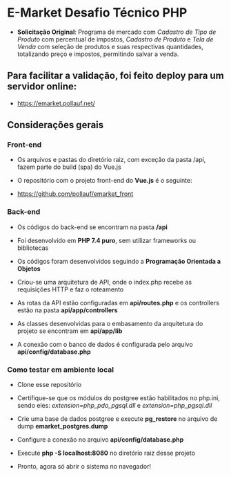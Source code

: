 # E-Market Desafio Técnico PHP

- **Solicitação Original**: Programa de mercado com *Cadastro de Tipo de Produto* com percentual de impostos, *Cadastro de Produto* e *Tela de Venda* com seleção de produtos e suas respectivas quantidades, totalizando preço e impostos, permitindo salvar a venda.

## Para facilitar a validação, foi feito deploy para um servidor online:

- https://emarket.pollauf.net/

## Considerações gerais

### Front-end

- Os arquivos e pastas do diretório raiz, com exceção da pasta /api, fazem parte do build (spa) do Vue.js

- O repositório com o projeto front-end do **Vue.js** é o seguinte:

- https://github.com/pollauf/emarket_front

### Back-end

- Os códigos do back-end se encontram na pasta **/api**

- Foi desenvolvido em **PHP 7.4 puro**, sem utilizar frameworks ou bibliotecas

- Os códigos foram desenvolvidos seguindo a **Programação Orientada a Objetos**

- Criou-se uma arquitetura de API, onde o index.php recebe as requisições HTTP e faz o roteamento

- As rotas da API estão configuradas em **api/routes.php** e os controllers estão na pasta **api/app/controllers**

- As classes desenvolvidas para o embasamento da arquitetura do projeto se encontram em **api/app/lib**

- A conexão com o banco de dados é configurada pelo arquivo **api/config/database.php**

### Como testar em ambiente local

- Clone esse repositório

- Certifique-se que os módulos do postgree estão habilitados no php.ini, sendo eles: *extension=php_pdo_pgsql.dll* e *extension=php_pgsql.dll*

- Crie uma base de dados postgree e execute **pg_restore** no arquivo de dump **emarket_postgres.dump**

- Configure a conexão no arquivo **api/config/database.php**

- Execute **php -S localhost:8080** no diretório raiz desse projeto

- Pronto, agora só abrir o sistema no navegador!
